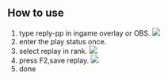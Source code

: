 ## How to use
1. type reply-pp in ingame overlay or OBS.
![](https://i.imgur.com/otmFnfP.png)
2. enter the play status once.
3. select replay in rank.
![](https://i.imgur.com/E6yMGR8.png)
4. press F2,save replay.
![](https://i.imgur.com/S6vLRb8.png)
5. done